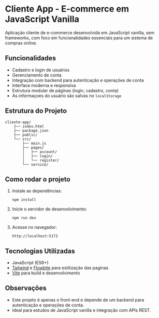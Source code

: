 # Cliente App - E-commerce em JavaScript Vanilla

Aplicação cliente de e-commerce desenvolvida em JavaScript vanilla, sem frameworks, com foco em funcionalidades essenciais para um sistema de compras online.

## Funcionalidades

- Cadastro e login de usuários
- Gerenciamento de conta
- Integração com backend para autenticação e operações de conta
- Interface moderna e responsiva
- Estrutura modular de páginas (login, cadastro, conta)
- As informaçoes do usuário são salvas no `localStorage`

## Estrutura do Projeto

```
cliente-app/
    ├── index.html
    ├── package.json
    ├── public/
    └── src/
        ├── main.js
        ├── pages/
        │   ├── account/
        │   ├── login/
        │   └── register/
        └── service/
```

## Como rodar o projeto

1. Instale as dependências:
   ```bash
   npm install
   ```

2. Inicie o servidor de desenvolvimento:
   ```bash
   npm run dev
   ```

3. Acesse no navegador:
   ```
   http://localhost:5173
   ```

## Tecnologias Utilizadas

- JavaScript (ES6+)
- [Tailwind](https://tailwindcss.com/docs/installation/using-vite) e [Flowbite](https://flowbite.com/) para estilização das paginas
- [Vite](https://vitejs.dev/) para build e desenvolvimento

## Observações

- Este projeto é apenas o front-end e depende de um backend para autenticação e operações de conta.
- Ideal para estudos de JavaScript vanilla e integração com APIs REST. 

